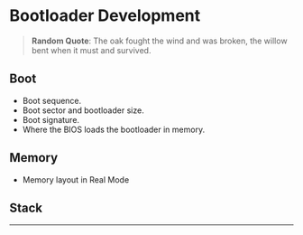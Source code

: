 # Bootloader Development

> **Random Quote**: The oak fought the wind and was broken, the willow bent when it must and survived.

## Boot

+ Boot sequence.
+ Boot sector and bootloader size.
+ Boot signature.
+ Where the BIOS loads the bootloader in memory.

## Memory

+ Memory layout in Real Mode

## Stack

---
